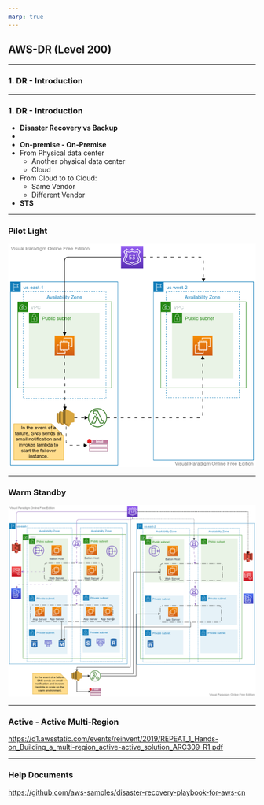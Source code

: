 ```yaml
---
marp: true
---
```


## AWS-DR (Level 200)

---

### 1. DR - Introduction


---

### 1. DR - Introduction

- **Disaster Recovery vs Backup**
- 
- **On-premise - On-Premise**
- From Physical data center
  - Another physical data center
  - Cloud
- From Cloud to to Cloud:
  - Same Vendor
  - Different Vendor
- **STS**

---
### Pilot Light

![alt text right](./assets/pilot_light.png "DR - Pilot Light")

---

### Warm Standby

![alt text right](./assets/warm_standby.png "DR - Warm Standby")

---

### Active - Active Multi-Region

https://d1.awsstatic.com/events/reinvent/2019/REPEAT_1_Hands-on_Building_a_multi-region_active-active_solution_ARC309-R1.pdf

---
### Help Documents

https://github.com/aws-samples/disaster-recovery-playbook-for-aws-cn

